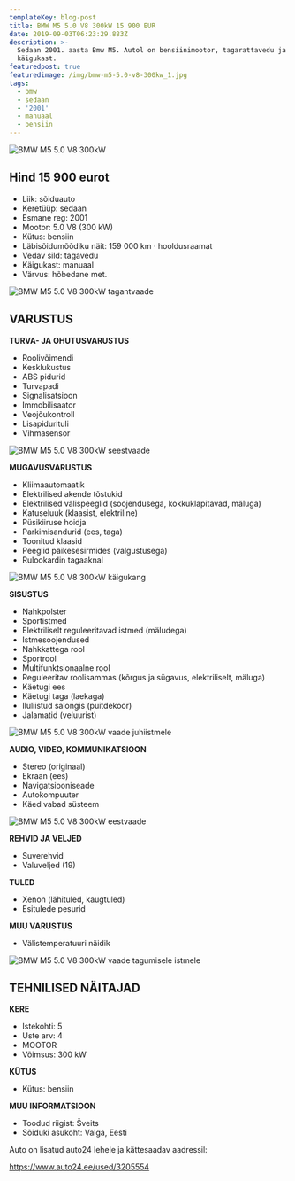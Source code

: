 ```yaml
---
templateKey: blog-post
title: BMW M5 5.0 V8 300kW 15 900 EUR
date: 2019-09-03T06:23:29.883Z
description: >-
  Sedaan 2001. aasta Bmw M5. Autol on bensiinimootor, tagarattavedu ja manuaal
  käigukast.
featuredpost: true
featuredimage: /img/bmw-m5-5.0-v8-300kw_1.jpg
tags:
  - bmw
  - sedaan
  - '2001'
  - manuaal
  - bensiin
---
```

![BMW M5 5.0 V8 300kW](/img/bmw-m5-5.0-v8-300kw_1.jpg "BMW M5 5.0 V8 300kW")

## Hind 15 900 eurot

* Liik:	sõiduauto
* Keretüüp:	sedaan
* Esmane reg:	2001
* Mootor:	5.0 V8 (300 kW)
* Kütus:	bensiin
* Läbisõidumõõdiku näit:	159 000 km · hooldusraamat
* Vedav sild:	tagavedu
* Käigukast:	manuaal
* Värvus:	hõbedane met.

![BMW M5 5.0 V8 300kW tagantvaade](/img/bmw-m5-5.0-v8-300kw_8.jpg "BMW M5 5.0 V8 300kW tagantvaade")

## VARUSTUS

**TURVA- JA OHUTUSVARUSTUS**

* Roolivõimendi
* Kesklukustus
* ABS pidurid
* Turvapadi
* Signalisatsioon
* Immobilisaator
* Veojõukontroll
* Lisapidurituli
* Vihmasensor

![BMW M5 5.0 V8 300kW seestvaade](/img/bmw-m5-5.0-v8-300kw_9.jpg "BMW M5 5.0 V8 300kW seestvaade")

**MUGAVUSVARUSTUS**

* Kliimaautomaatik
* Elektrilised akende tõstukid
* Elektrilised välispeeglid (soojendusega, kokkuklapitavad, mäluga)
* Katuseluuk (klaasist, elektriline)
* Püsikiiruse hoidja
* Parkimisandurid (ees, taga)
* Toonitud klaasid
* Peeglid päikesesirmides (valgustusega)
* Rulookardin tagaaknal

![BMW M5 5.0 V8 300kW käigukang](/img/bmw-m5-5.0-v8-300kw_7.jpg "BMW M5 5.0 V8 300kW käigukang")

**SISUSTUS**

* Nahkpolster
* Sportistmed
* Elektriliselt reguleeritavad istmed (mäludega)
* Istmesoojendused
* Nahkkattega rool
* Sportrool
* Multifunktsionaalne rool
* Reguleeritav roolisammas (kõrgus ja sügavus, elektriliselt, mäluga)
* Käetugi ees
* Käetugi taga (laekaga)
* Iluliistud salongis (puitdekoor)
* Jalamatid (veluurist)

![BMW M5 5.0 V8 300kW vaade juhiistmele](/img/bmw-m5-5.0-v8-300kw_6.jpg "BMW M5 5.0 V8 300kW vaade juhiistmele")

**AUDIO, VIDEO, KOMMUNIKATSIOON**

* Stereo (originaal)
* Ekraan (ees)
* Navigatsiooniseade
* Autokompuuter
* Käed vabad süsteem

![BMW M5 5.0 V8 300kW eestvaade](/img/bmw-m5-5.0-v8-300kw_2.jpg "BMW M5 5.0 V8 300kW eestvaade")

**REHVID JA VELJED**

* Suverehvid
* Valuveljed (19)

**TULED**

* Xenon (lähituled, kaugtuled)
* Esitulede pesurid

**MUU VARUSTUS**

* Välistemperatuuri näidik

![BMW M5 5.0 V8 300kW vaade tagumisele istmele](/img/bmw-m5-5.0-v8-300kw_5.jpg "BMW M5 5.0 V8 300kW vaade tagumisele istmele")

## TEHNILISED NÄITAJAD

**KERE**

* Istekohti:	5
* Uste arv:	4
* MOOTOR
* Võimsus:	300 kW

**KÜTUS**

* Kütus:	bensiin

**MUU INFORMATSIOON**

* Toodud riigist: Šveits
* Sõiduki asukoht: Valga, Eesti

Auto on lisatud auto24 lehele ja kättesaadav aadressil:

<https://www.auto24.ee/used/3205554>
